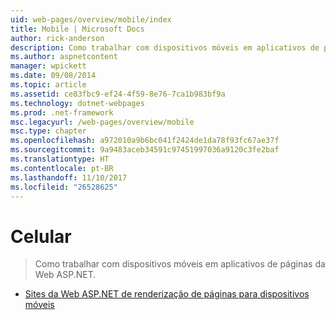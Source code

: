 ```yaml
---
uid: web-pages/overview/mobile/index
title: Mobile | Microsoft Docs
author: rick-anderson
description: Como trabalhar com dispositivos móveis em aplicativos de páginas da Web ASP.NET.
ms.author: aspnetcontent
manager: wpickett
ms.date: 09/08/2014
ms.topic: article
ms.assetid: ce83fbc9-ef24-4f59-8e76-7ca1b983bf9a
ms.technology: dotnet-webpages
ms.prod: .net-framework
msc.legacyurl: /web-pages/overview/mobile
msc.type: chapter
ms.openlocfilehash: a972010a9b6bc041f2424de1da78f93fc67ae37f
ms.sourcegitcommit: 9a9483aceb34591c97451997036a9120c3fe2baf
ms.translationtype: HT
ms.contentlocale: pt-BR
ms.lasthandoff: 11/10/2017
ms.locfileid: "26528625"
---
```

<a name="mobile"></a>Celular
====================
> Como trabalhar com dispositivos móveis em aplicativos de páginas da Web ASP.NET.


- [Sites da Web ASP.NET de renderização de páginas para dispositivos móveis](rendering-aspnet-web-pages-sites-for-mobile-devices.md)
